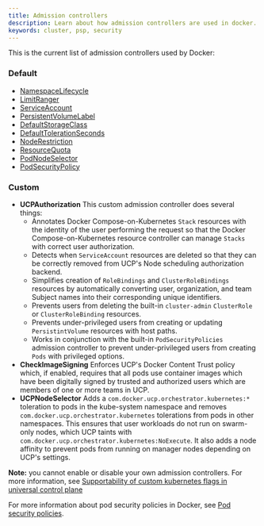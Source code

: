 ```yaml
---
title: Admission controllers
description: Learn about how admission controllers are used in docker.
keywords: cluster, psp, security
---
```



This is the current list of admission controllers used by Docker:

### Default
- [NamespaceLifecycle](https://kubernetes.io/docs/reference/access-authn-authz/admission-controllers/#namespacelifecycle)
- [LimitRanger](https://kubernetes.io/docs/reference/access-authn-authz/admission-controllers/#limitranger)
- [ServiceAccount](https://kubernetes.io/docs/reference/access-authn-authz/admission-controllers/#serviceaccount)
- [PersistentVolumeLabel](https://kubernetes.io/docs/reference/access-authn-authz/admission-controllers/#persistentvolumelabel)
- [DefaultStorageClass](https://kubernetes.io/docs/reference/access-authn-authz/admission-controllers/#defaultstorageclass)
- [DefaultTolerationSeconds](https://kubernetes.io/docs/reference/access-authn-authz/admission-controllers/#defaulttolerationseconds)
- [NodeRestriction](https://kubernetes.io/docs/reference/access-authn-authz/admission-controllers/#noderestriction)
- [ResourceQuota](https://kubernetes.io/docs/reference/access-authn-authz/admission-controllers/#resourcequota)
- [PodNodeSelector](https://kubernetes.io/docs/reference/access-authn-authz/admission-controllers/#podnodeselector)
- [PodSecurityPolicy](https://kubernetes.io/docs/reference/access-authn-authz/admission-controllers/#podsecuritypolicy)

### Custom
- **UCPAuthorization**
This custom admission controller does several things:
    - Annotates Docker Compose-on-Kubernetes `Stack` resources with the identity
of the user performing the request so that the Docker Compose-on-Kubernetes
resource controller can manage `Stacks` with correct user authorization.
    - Detects when `ServiceAccount` resources are deleted so that they can be
correctly removed from UCP's Node scheduling authorization backend.
    - Simplifies creation of `RoleBindings` and `ClusterRoleBindings` resources by
automatically converting user, organization, and team Subject names into
their corresponding unique identifiers.
    - Prevents users from deleting the built-in `cluster-admin` `ClusterRole` or
`ClusterRoleBinding` resources.
    - Prevents under-privileged users from creating or updating `PersistintVolume`
resources with host paths.
    - Works in conjunction with the built-in `PodSecurityPolicies` admission
controller to prevent under-privileged users from creating `Pods` with
privileged options.
- **CheckImageSigning**
Enforces UCP's Docker Content Trust policy which, if enabled, requires that all
pods use container images which have been digitally signed by trusted and
authorized users which are members of one or more teams in UCP.
- **UCPNodeSelector**
Adds a `com.docker.ucp.orchestrator.kubernetes:*` toleration to pods in the
kube-system namespace and removes `com.docker.ucp.orchestrator.kubernetes`
tolerations from pods in other namespaces. This ensures that user workloads do
not run on swarm-only nodes, which UCP taints with
`com.docker.ucp.orchestrator.kubernetes:NoExecute`. It also adds a node
affinity to prevent pods from running on manager nodes depending on UCP's
settings.

**Note:** you cannot enable or disable your own admission controllers. For more information, see [Supportability of custom kubernetes flags in universal control plane](https://success.docker.com/article/supportability-of-custom-kubernetes-flags-in-universal-control-plane)

For more information about pod security policies in Docker, see [Pod security policies](/ee/ucp/kubernetes/pod-security-policies.md).
